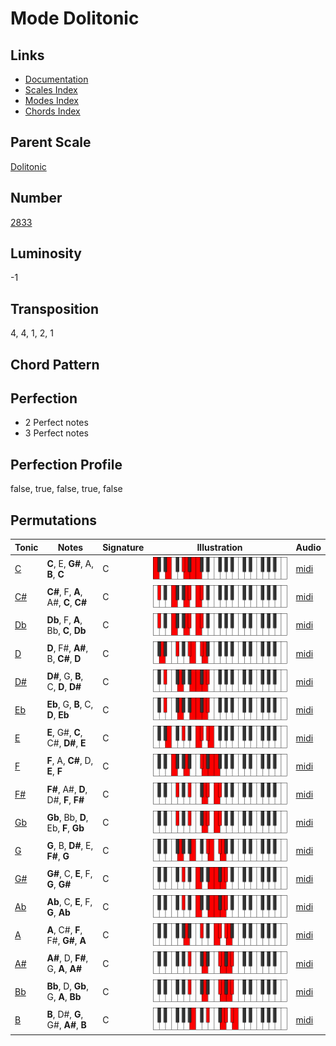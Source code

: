 # Mode Dolitonic

## Links

- [Documentation](README.md)
- [Scales Index](Scales.md)
- [Modes Index](Modes.md)
- [Chords Index](Chords.md)

## Parent Scale

[Dolitonic](ScaleDolitonic.md)

## Number

[2833](https://ianring.com/musictheory/scales/2833)

## Luminosity

-1

## Transposition

4, 4, 1, 2, 1

## Chord Pattern



## Perfection

- 2 Perfect notes
- 3 Perfect notes

## Perfection Profile

false, true, false, true, false

## Permutations

| Tonic | Notes | Signature | Illustration | Audio |
|-------|-------|-----------|--------------|-------|
| [C](ModeCNaturalDolitonic.md) | **C**, E, **G#**, A, **B**, **C** | C | ![CNaturalDolitonic](ModeCNaturalDolitonic.png) | [midi](https://github.com/edipermadi/music/blob/main/docs/ModeCNaturalDolitonic.mid?raw=true) |
| [C#](ModeCSharpDolitonic.md) | **C#**, F, **A**, A#, **C**, **C#** | C | ![CSharpDolitonic](ModeCSharpDolitonic.png) | [midi](https://github.com/edipermadi/music/blob/main/docs/ModeCSharpDolitonic.mid?raw=true) |
| [Db](ModeDFlatDolitonic.md) | **Db**, F, **A**, Bb, **C**, **Db** | C | ![DFlatDolitonic](ModeDFlatDolitonic.png) | [midi](https://github.com/edipermadi/music/blob/main/docs/ModeDFlatDolitonic.mid?raw=true) |
| [D](ModeDNaturalDolitonic.md) | **D**, F#, **A#**, B, **C#**, **D** | C | ![DNaturalDolitonic](ModeDNaturalDolitonic.png) | [midi](https://github.com/edipermadi/music/blob/main/docs/ModeDNaturalDolitonic.mid?raw=true) |
| [D#](ModeDSharpDolitonic.md) | **D#**, G, **B**, C, **D**, **D#** | C | ![DSharpDolitonic](ModeDSharpDolitonic.png) | [midi](https://github.com/edipermadi/music/blob/main/docs/ModeDSharpDolitonic.mid?raw=true) |
| [Eb](ModeEFlatDolitonic.md) | **Eb**, G, **B**, C, **D**, **Eb** | C | ![EFlatDolitonic](ModeEFlatDolitonic.png) | [midi](https://github.com/edipermadi/music/blob/main/docs/ModeEFlatDolitonic.mid?raw=true) |
| [E](ModeENaturalDolitonic.md) | **E**, G#, **C**, C#, **D#**, **E** | C | ![ENaturalDolitonic](ModeENaturalDolitonic.png) | [midi](https://github.com/edipermadi/music/blob/main/docs/ModeENaturalDolitonic.mid?raw=true) |
| [F](ModeFNaturalDolitonic.md) | **F**, A, **C#**, D, **E**, **F** | C | ![FNaturalDolitonic](ModeFNaturalDolitonic.png) | [midi](https://github.com/edipermadi/music/blob/main/docs/ModeFNaturalDolitonic.mid?raw=true) |
| [F#](ModeFSharpDolitonic.md) | **F#**, A#, **D**, D#, **F**, **F#** | C | ![FSharpDolitonic](ModeFSharpDolitonic.png) | [midi](https://github.com/edipermadi/music/blob/main/docs/ModeFSharpDolitonic.mid?raw=true) |
| [Gb](ModeGFlatDolitonic.md) | **Gb**, Bb, **D**, Eb, **F**, **Gb** | C | ![GFlatDolitonic](ModeGFlatDolitonic.png) | [midi](https://github.com/edipermadi/music/blob/main/docs/ModeGFlatDolitonic.mid?raw=true) |
| [G](ModeGNaturalDolitonic.md) | **G**, B, **D#**, E, **F#**, **G** | C | ![GNaturalDolitonic](ModeGNaturalDolitonic.png) | [midi](https://github.com/edipermadi/music/blob/main/docs/ModeGNaturalDolitonic.mid?raw=true) |
| [G#](ModeGSharpDolitonic.md) | **G#**, C, **E**, F, **G**, **G#** | C | ![GSharpDolitonic](ModeGSharpDolitonic.png) | [midi](https://github.com/edipermadi/music/blob/main/docs/ModeGSharpDolitonic.mid?raw=true) |
| [Ab](ModeAFlatDolitonic.md) | **Ab**, C, **E**, F, **G**, **Ab** | C | ![AFlatDolitonic](ModeAFlatDolitonic.png) | [midi](https://github.com/edipermadi/music/blob/main/docs/ModeAFlatDolitonic.mid?raw=true) |
| [A](ModeANaturalDolitonic.md) | **A**, C#, **F**, F#, **G#**, **A** | C | ![ANaturalDolitonic](ModeANaturalDolitonic.png) | [midi](https://github.com/edipermadi/music/blob/main/docs/ModeANaturalDolitonic.mid?raw=true) |
| [A#](ModeASharpDolitonic.md) | **A#**, D, **F#**, G, **A**, **A#** | C | ![ASharpDolitonic](ModeASharpDolitonic.png) | [midi](https://github.com/edipermadi/music/blob/main/docs/ModeASharpDolitonic.mid?raw=true) |
| [Bb](ModeBFlatDolitonic.md) | **Bb**, D, **Gb**, G, **A**, **Bb** | C | ![BFlatDolitonic](ModeBFlatDolitonic.png) | [midi](https://github.com/edipermadi/music/blob/main/docs/ModeBFlatDolitonic.mid?raw=true) |
| [B](ModeBNaturalDolitonic.md) | **B**, D#, **G**, G#, **A#**, **B** | C | ![BNaturalDolitonic](ModeBNaturalDolitonic.png) | [midi](https://github.com/edipermadi/music/blob/main/docs/ModeBNaturalDolitonic.mid?raw=true) |

